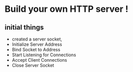 # Build your own HTTP server !
## initial things
- created a server socket, 
- Initialize Server Address
- Bind Socket to Address
- Start Listening for Connections
- Accept Client Connections
- Close Server Socket
## 